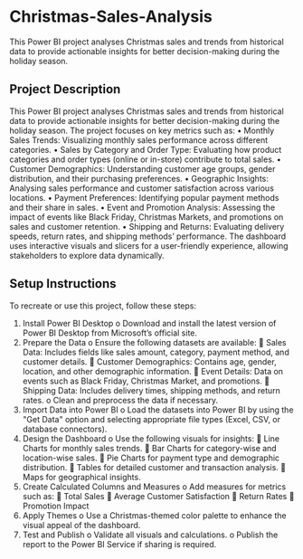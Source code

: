 # Christmas-Sales-Analysis
This Power BI project analyses Christmas sales and trends from historical data to provide actionable insights for better decision-making during the holiday season.

## Project Description
This Power BI project analyses Christmas sales and trends from historical data to provide actionable insights for better decision-making during the holiday season. The project focuses on key metrics such as:
•	Monthly Sales Trends: Visualizing monthly sales performance across different categories.
•	Sales by Category and Order Type: Evaluating how product categories and order types (online or in-store) contribute to total sales.
•	Customer Demographics: Understanding customer age groups, gender distribution, and their purchasing preferences.
•	Geographic Insights: Analysing sales performance and customer satisfaction across various locations.
•	Payment Preferences: Identifying popular payment methods and their share in sales.
•	Event and Promotion Analysis: Assessing the impact of events like Black Friday, Christmas Markets, and promotions on sales and customer retention.
•	Shipping and Returns: Evaluating delivery speeds, return rates, and shipping methods’ performance.
The dashboard uses interactive visuals and slicers for a user-friendly experience, allowing stakeholders to explore data dynamically.

## Setup Instructions
To recreate or use this project, follow these steps:
1.	Install Power BI Desktop
o	Download and install the latest version of Power BI Desktop from Microsoft’s official site.
2.	Prepare the Data
o	Ensure the following datasets are available:
	Sales Data: Includes fields like sales amount, category, payment method, and customer details.
	Customer Demographics: Contains age, gender, location, and other demographic information.
	Event Details: Data on events such as Black Friday, Christmas Market, and promotions.
	Shipping Data: Includes delivery times, shipping methods, and return rates.
o	Clean and preprocess the data if necessary.
3.	Import Data into Power BI
o	Load the datasets into Power BI by using the "Get Data" option and selecting appropriate file types (Excel, CSV, or database connectors).
4.	Design the Dashboard
o	Use the following visuals for insights:
	Line Charts for monthly sales trends.
	Bar Charts for category-wise and location-wise sales.
	Pie Charts for payment type and demographic distribution.
	Tables for detailed customer and transaction analysis.
	Maps for geographical insights.
5.	Create Calculated Columns and Measures
o	Add measures for metrics such as:
	Total Sales
	Average Customer Satisfaction
	Return Rates
	Promotion Impact
6.	Apply Themes
o	Use a Christmas-themed color palette to enhance the visual appeal of the dashboard.
7.	Test and Publish
o	Validate all visuals and calculations.
o	Publish the report to the Power BI Service if sharing is required.
